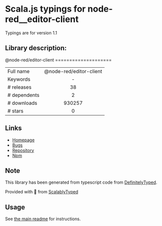 
# Scala.js typings for node-red__editor-client

Typings are for version 1.1

## Library description:
@node-red/editor-client ====================

|                    |                 |
| ------------------ | :-------------: |
| Full name          | @node-red/editor-client |
| Keywords           | - |
| # releases         | 38 |
| # dependents       | 2 |
| # downloads        | 930257 |
| # stars            | 0 |

## Links
- [Homepage](https://github.com/node-red/node-red#readme)
- [Bugs](https://github.com/node-red/node-red/issues)
- [Repository](https://github.com/node-red/node-red)
- [Npm](https://www.npmjs.com/package/%40node-red%2Feditor-client)
    


## Note
This library has been generated from typescript code from [DefinitelyTyped](https://definitelytyped.org).

Provided with :purple_heart: from [ScalablyTyped](https://github.com/oyvindberg/ScalablyTyped)

## Usage
See [the main readme](../../readme.md) for instructions.


